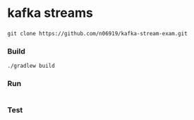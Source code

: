 # kafka streams

###
```
git clone https://github.com/n06919/kafka-stream-exam.git
```
###

### Build ###
```
./gradlew build
```

### Run ###
```

```

### Test ###
```

```